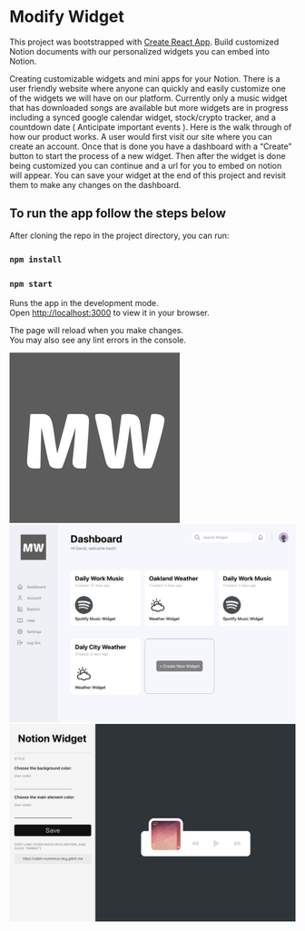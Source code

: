 # Modify Widget

This project was bootstrapped with [Create React App](https://github.com/facebook/create-react-app). Build customized Notion documents with our personalized widgets you can embed into Notion.

Creating customizable widgets and mini apps for your Notion. There is a user friendly website where anyone can quickly and easily customize one of the widgets we will have on our platform. Currently only a music widget that has downloaded songs are available but more widgets are in progress including a synced google calendar widget, stock/crypto tracker, and a countdown date ( Anticipate important events ). Here is the walk through of how our product works. A user would first visit our site where you can create an account. Once that is done you have a dashboard with a “Create” button to start the process of a new widget. Then after the widget is done being customized you can continue and a url for you to embed on notion will appear. You can save your widget at the end of this project and revisit them to make any changes on the dashboard. 

## To run the app follow the steps below

After cloning the repo in the project directory, you can run:

### `npm install`
### `npm start`

Runs the app in the development mode.\
Open [http://localhost:3000](http://localhost:3000) to view it in your browser.

The page will reload when you make changes.\
You may also see any lint errors in the console.

![Alt text](src/images/Logo.png?raw=true "Logo")
![Alt text](src/images/DemoDash.png?raw=true "Demo Dashboard")
![Alt text](src/images/DemoCreate.png?raw=true "Demo Widget Creation")
